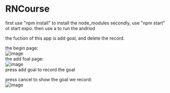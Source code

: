 # RNCourse

first use "npm install" to install the  node_modules
secondly, use "npm start" ot start expo.
then use a to run the andriod

the fuction of this app is add goal, and delete the record.

the begin page:  
![image](https://user-images.githubusercontent.com/97215161/180884835-9b66cf8c-dde8-4751-861a-b263583ab40f.png)  
the add foal page:  
![image](https://user-images.githubusercontent.com/97215161/180884932-d9bd5c02-9417-4487-86c3-6465b789e3a6.png)  
press add goal to record the goal  

press cancel to show the goal we record:  
![image](https://user-images.githubusercontent.com/97215161/180885087-20abb356-0f83-4deb-b1bb-10d30c23066f.png)  
